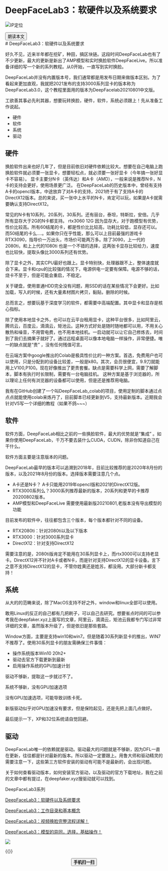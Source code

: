 # DeepFaceLab3：软硬件以及系统要求


<!--more-->
![IP定位](https://tool.lu/netcard/)
<script src="https://code.jquery.com/jquery-3.6.0.min.js"></script>
<script type="text/javascript">$(document).ready(function() {$("#begin_speak").click(function () {
                let content = $("#text").text();
                let msg = new SpeechSynthesisUtterance(content);
                window.speechSynthesis.speak(msg);$("#pause_speak").show();$("#cancel_speak").show();});$("#cancel_speak").click(function () {
                window.speechSynthesis.cancel();$("#pause_speak").hide();$("#resume_speak").hide();$(this).hide();
});$("#pause_speak").click(function () {
                window.speechSynthesis.pause();$("#resume_speak").show();
            });$("#resume_speak").click(function () {
                window.speechSynthesis.resume();$(this).hide();
            });
        });
</script>
   <body>
      <div>
         <input type="button" id="begin_speak"  value="朗读本文">
         <input type="button" id="pause_speak"  style="display:none" value="暂停朗读">
         <input type="button" id="cancel_speak" style="display:none" value="停止朗读">
         <input type="button" id="resume_speak" style="display:none" value="继续朗读">
      </div>
      <div id="text">
# DeepFaceLab3：软硬件以及系统要求

好久不见，近来半年都在挖矿，种田，搞区块链。这段时间DeepFaceLab也有了不少更新，最大的更新是新出了AMP模型和实时换脸软件DeepFaceLive。所以准备详细的写一个新的系列教程。从0开始，一直写到实时换脸。

DeepFaceLab并没有内置版本号，我们通常都是用发布日期来做版本区别。为了看起来更加直观，我就把2021发布的支持3000系列显卡的版本称为DeepFaceLab3.0，这个教程里面用的版本为DeepFacelab20210801中文版。

工欲善其事必先利其器，想要玩转换脸，硬件，软件，系统必须跟上！先从准备工作说起。

- 硬件
- 软件
- 系统
- 驱动

## 

## 硬件

换脸软件出来也好几年了，但是目前依旧对硬件依赖比较大。想要在自己电脑上跑换脸软件就必须要一张显卡，想要轻松点，就必须要一张好显卡（今年搞一张好显卡不容易）。 显卡主要分N卡（英伟达）和A卡（AMD），一般来说是推荐N卡，N卡的支持会更好，使用场景更广泛。 在DeepFaceLab的历史版本中，曾经有支持A卡的opencl版本，中途放弃了对A卡的支持，2021终于有了支持A卡的DirectX12版本。总的来说，买一张中上水平的N卡，肯定可以玩，如果是A卡就需要确认支持DirectX12。

常见的N卡有10系列，20系列，30系列。还有丽台，泰坦，特斯拉，安倍。几乎所有显存大于2G的N卡都支持。 rtx3060 12G 因为显存大，对于跑模型有优势，性价比较高。所有60结尾的卡，都是性价比比较高，功耗比较低，显存还可以。而50结尾的卡么….。如果你只在乎性能，那么可以上目前最强的游戏卡RTX3090，指导价一万出头，市场价可能两万多。除了3090，上一代的2080ti，和上上代的1080ti 也是一个不错的选择，这两张卡显存比较给力，速度也比较快，提取头像比3000系列还有优势。

除了显卡之外，其实CPU最好也跟上。显卡特别快，处理器跟不上，整体速度就会下来。显卡和cpu的比较强的情况下，电源供电一定要有保障。电源不够的话，烧卡不至于，但是可能会重启，不稳定。

关于硬盘，使用普通HDD完全没有问题，用SSD的话在某些情况下会更好。比如加载，写入的时候，还有大量素材图片拷贝，黏贴，删除的时候。

总而言之，想要玩基于深度学习的软件，都需要中高端配置。其中显卡和显存是核心指标。

除了使用本地显卡之外，也可以在云平台租用显卡，这种平台很多，比如阿里云，腾讯云，百度云，滴滴云，矩池云。这种方式好处是随时随地都可以用，不用关心散热和噪音，不用管电费，也不用本地挂机。一启动就可以让它自己修炼去，时间到了我们去摘果子就好了。通过远程桌面可以像本地电脑一样操作，非常便捷。唯一的缺点就是“贵” ，没有任何残值可言。

在云端方案中google推出的Colab是极具性价比的一种方案。首选，免费用户也可以使用，只是分配到的设备比较差，一般是k80。其次，会员很便宜，9.9刀就能用上V100,P100。现在好像推出了更贵套餐。缺点是需要科学上网，需要了解脚本，脚本有执行时长限制，需要有一台电脑挂机。 这种方案是基于浏览器的，所以理论上任何有浏览器的设备都可以使用，但是还是推荐用电脑。

我有在GitHub创建了一个叫DeepFaceLab_colab的项目，使用定制的脚本通过点点点就能使用colab来炼丹了，目前脚本已经更新到V5，支持最新版本。近期我会针对V5写一个详细的教程（如果不鸽~~~）

## 软件

软件方面，DeepFaceLab相比之前的一些换脸软件，最大的优势就是“集成” 。如果你使用DeepFaceLab，千万不要去装什么CUDA，CUDN，除非你知道自己在干什么。

软件方面主要是注意版本的问题。

DeepFaceLab最早的版本可以追溯到2018年，目前比较推荐的是2020年8月份的版本，以及2021年8月份的版本。选择版本需要注意几个点。

- A卡还是N卡？ A卡只能用2019年opencl版和2021的DirectX12版。
- RTX3000系列么？3000系列推荐最新的版本，20系列和更早的卡推荐20200802版本。
- AMP模型和DeepFaceLive 需要使用最新版20210801,老版本没有导出模型的功能

目前发布的软件中，往往都包含三个版本，每个版本都针对不同的设备。

- RTX2080ti：针对2080ti以及以下版本
- RTX3000：针对3000系列显卡
- DirectX12：针对支持DirectX12

需要注意的是，2080ti版肯定不能用在30系列显卡上，而rtx3000可以支持老显卡。DirectX12并不针对A卡或者N卡，而是针对支持DirectX12的显卡设备。言下之意不支持DirectX12的显卡，不管你姓黄还是姓苏，都没用。大部分新卡都支持！

## 系统

从大的的范畴来说，除了MacOS支持不好之外，window和linux全部可以使用。

敢用Linux的反正的自己都有几把刷子，可以自己去研究。想要省点时间的可以参考我在deepfaker.xyz上面写的文章，阿里云，滴滴云，矩池云我都专门写过非常详细的文章，虽然版本升级了，但是依旧是那些套路。

Window方面，主要是支持win10和win7。但是随着30系列新显卡的推出，WIN7不推荐了。使用30系列显卡的朋友需确保三件事情：

- 操作系统版本Win10 20h2+
- 驱动去官方下载更新到最新
- 启用操作系统的GPU加速计划

驱动不够新，提取这一步就过不了。

系统不够新，没有GPU加速选项

没有GPU加速选项，可能导致训练卡死。

新版驱动似乎对GPU加速没有要求，但是保险起见，还是先把上面几点做好。

最后提示一下，XP和32位系统请自觉回避。

## 驱动

DeepFaceLab唯一的依赖就是驱动。驱动最大的问题就是不够新，因为DFL一直在更新，往往都是针对最新的版本。所以驱动一定要跟上。用鲁大师和驱动精灵的需要注意一下，这些第三方软件安装的驱动有可能不是最新的，会出现问题。

关于如何查看驱动版本，如何安装官方驱动，以及驱动的官方下载地址，我在之前的文章中都有提过，在deepfaker.xyz搜驱动就可以找到。

 

DeepFaceLab3系列

[DeepFaceLab3：软硬件以及系统要求](https://ybrc.github.io/zh-cn/13)

[DeepFaceLab3：工作目录和基本概念](https://ybrc.github.io/zh-cn/13-1)

[DeepFaceLab3：视频换脸完整流程详解！](https://ybrc.github.io/zh-cn/13-2)

[DeepFaceLab3：模型的异同，选择，基础操作！](https://ybrc.github.io/zh-cn/13-3)

  
</div>
<img src="https://tool.lu/netcard/">



{{<music url="https://cdn.jsdelivr.net/gh/ybrc/ybrc.github.io@source/Music/80.mp3" name="" artist="Mr·Yang" cover="https://cdn.jsdelivr.net/gh/ybrc/ybrc.github.io@img/avatar.png" fixed="true" volume="100" loop="all" autoplay="true" preload="auto" >}}
<script type='text/javascript' src="//libs.cdnjs.net/jquery.qrcode/1.0/jquery.qrcode.min.js"></script>
<div id="qrcode"></div> 
<a id="download" download="qrcode.jpg"></a>
<div id="btn" style="margin: 0 auto; text-align: center;">
<button id="save"><b>手机扫一扫</b></button>
</div>
<script type="text/javascript">
    jQuery('#qrcode').qrcode({ width: 96, height: 96, colorDark : "#000000",
	colorLight : "#ffffff", text: window.location.href });$("#save").click(function () {
        var canvas = $('#qrcode').find("canvas").get(0);
        var url = canvas.toDataURL('image/jpeg');$("#download").attr('href', url).get(0).click();
        return false;
    });
</script>
